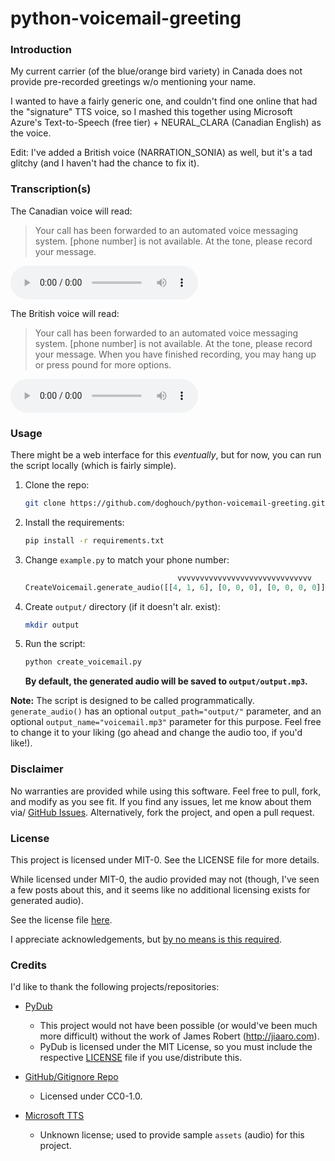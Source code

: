 # python-voicemail-greeting

### Introduction

My current carrier (of the blue/orange bird variety) in Canada does not provide pre-recorded greetings w/o mentioning your name.

I wanted to have a fairly generic one, and couldn't find one online that had the "signature" TTS voice, so I mashed this together using Microsoft Azure's Text-to-Speech (free tier) + NEURAL_CLARA (Canadian English) as the voice. 

Edit: I've added a British voice (NARRATION_SONIA) as well, but it's a tad glitchy (and I haven't had the chance to fix it).

### Transcription(s)

The Canadian voice will read: 

> Your call has been forwarded to an automated voice messaging system. [phone number] is not available. At the tone, please record your message.

  <audio controls><source src="https://c.0z.pm/github/canadian.mp3" type="audio/mpeg"></audio>

The British voice will read: 

> Your call has been forwarded to an automated voice messaging system. [phone number] is not available. At the tone, please record your message. When you have finished recording, you may hang up or press pound for more options.

  <audio controls><source src="https://c.0z.pm/github/british.mp3" type="audio/mpeg"></audio>

### Usage

There might be a web interface for this *eventually*, but for now, you can run the script locally (which is fairly simple).

1. Clone the repo:

    ```bash
    git clone https://github.com/doghouch/python-voicemail-greeting.git
    ```

2. Install the requirements:

    ```bash
    pip install -r requirements.txt
    ```

3. Change `example.py` to match your phone number:

    ```python
                                      vvvvvvvvvvvvvvvvvvvvvvvvvvvvvv
    CreateVoicemail.generate_audio([[4, 1, 6], [0, 0, 0], [0, 0, 0, 0]])
    ```

4. Create `output/` directory (if it doesn't alr. exist):

    ```bash
    mkdir output
    ```

5. Run the script:

    ```bash
    python create_voicemail.py
    ```

    **By default, the generated audio will be saved to `output/output.mp3`.**

**Note:** The script is designed to be called programmatically. `generate_audio()` has an optional `output_path="output/"` parameter, and an optional `output_name="voicemail.mp3"` parameter for this purpose. Feel free to change it to your liking (go ahead and change the audio too, if you'd like!).

### Disclaimer

No warranties are provided while using this software. Feel free to pull, fork, and modify as you see fit. If you find any issues, let me know about them via/ [GitHub Issues](https://github.com/doghouch/python-voicemail-greeting/issues). Alternatively, fork the project, and open a pull request.

### License

This project is licensed under MIT-0. See the LICENSE file for more details.

While licensed under MIT-0, the audio provided may not (though, I've seen a few posts about this, and it seems like no additional licensing exists for generated audio).

See the license file [here](https://github.com/doghouch/python-voicemail-greeting/blob/main/LICENSE).

I appreciate acknowledgements, but <ins>by no means is this required</ins>.

### Credits

I'd like to thank the following projects/repositories:

- [PyDub](https://github.com/jiaaro/pydub)
  - This project would not have been possible (or would've been much more difficult) without the work of James Robert (http://jiaaro.com).
  - PyDub is licensed under the MIT License, so you must include the respective [LICENSE](https://github.com/jiaaro/pydub/blob/master/LICENSE) file if you use/distribute this.

- [GitHub/Gitignore Repo](https://github.com/github/gitignore/tree/main/)
  - Licensed under CC0-1.0.

- [Microsoft TTS](https://azure.microsoft.com/en-ca/services/cognitive-services/text-to-speech/)
  - Unknown license; used to provide sample `assets` (audio) for this project.

